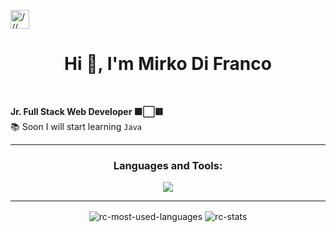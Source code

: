 <p align="left"><a href="https://www.linkedin.com/in/mirko-di-franco/" target="blank"><img align="center" src="https://raw.githubusercontent.com/rahuldkjain/github-profile-readme-generator/master/src/images/icons/Social/linked-in-alt.svg" alt="///" height="30" width="30" /></a>
</p>
<h1 align="center">Hi 👋, I'm Mirko Di Franco</h1>
<br>

**Jr. Full Stack Web Developer :green_square::white_large_square::red_square:**
<br>
:books:	 Soon I will start learning `Java`

---

<h3 align="center">Languages and Tools:</h3>
<p align="center">
  <a href="https://skillicons.dev">
    <img src="https://skillicons.dev/icons?i=html,css,bootstrap,sass,js,vue,php,laravel,mysql,github,vscode&perline=6" />
  </a>
</p>

---
<div align="center">
<img src="https://github-readme-stats.vercel.app/api/top-langs?username=mirkettinho&show_icons=true&theme=dark&locale=en&layout=compact" align="center" alt="rc-most-used-languages" title="rc-most-used-languages" />
<img src="https://github-readme-stats.vercel.app/api?username=mirkettinho&show_icons=true&theme=dark&locale=en" align="center" alt="rc-stats" title="rc-stats" />
</div>

